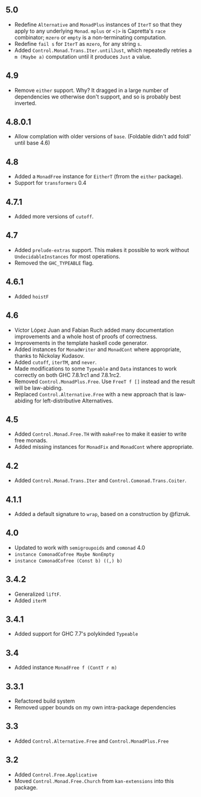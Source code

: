 5.0
---
* Redefine `Alternative` and `MonadPlus` instances of `IterT` so that they apply to any underlying `Monad`.
  `mplus` or `<|>` is Capretta's `race` combinator; `mzero` or `empty` is a non-terminating computation.
* Redefine `fail s` for `IterT` as `mzero`, for any string `s`.
* Added `Control.Monad.Trans.Iter.untilJust`, which repeatedly retries a `m (Maybe a)` computation until
  it produces `Just` a value.

4.9
---
* Remove `either` support. Why? It dragged in a large number of dependencies we otherwise don't support, and so is probably best inverted.

4.8.0.1
-------
* Allow complation with older versions of `base`. (Foldable didn't add foldl' until base 4.6)

4.8
-----
* Added a `MonadFree` instance for `EitherT` (frrom the `either` package).
* Support for `transformers` 0.4

4.7.1
-----
* Added more versions of `cutoff`.

4.7
---
* Added `prelude-extras` support. This makes it possible to work without `UndecidableInstances` for most operations.
* Removed the `GHC_TYPEABLE` flag.

4.6.1
-----
* Added `hoistF`

4.6
---
* Víctor López Juan and Fabian Ruch added many documentation improvements and a whole host of proofs of correctness.
* Improvements in the template haskell code generator.
* Added instances for `MonadWriter` and `MonadCont` where appropriate, thanks to Nickolay Kudasov.
* Added `cutoff`, `iterTM`, and `never`.
* Made modifications to some `Typeable` and `Data` instances to work correctly on both GHC 7.8.1rc1 and 7.8.1rc2.
* Removed `Control.MonadPlus.Free`. Use `FreeT f []` instead and the result will be law-abiding.
* Replaced `Control.Alternative.Free` with a new approach that is law-abiding for left-distributive Alternatives.

4.5
-----
* Added `Control.Monad.Free.TH` with `makeFree` to make it easier to write free monads.
* Added missing instances for `MonadFix` and `MonadCont` where appropriate.

4.2
-----
* Added `Control.Monad.Trans.Iter` and `Control.Comonad.Trans.Coiter`.

4.1.1
-----
* Added a default signature to `wrap`, based on a construction by @fizruk.

4.0
---
* Updated to work with `semigroupoids` and `comonad` 4.0
* `instance ComonadCofree Maybe NonEmpty`
* `instance ComonadCofree (Const b) ((,) b)`

3.4.2
-----
* Generalized `liftF`.
* Added `iterM`

3.4.1
-----
* Added support for GHC 7.7's polykinded `Typeable`

3.4
---
* Added instance `MonadFree f (ContT r m)`

3.3.1
-----
* Refactored build system
* Removed upper bounds on my own intra-package dependencies

3.3
---
* Added `Control.Alternative.Free` and `Control.MonadPlus.Free`

3.2
---
* Added `Control.Free.Applicative`
* Moved `Control.Monad.Free.Church` from `kan-extensions` into this package.
